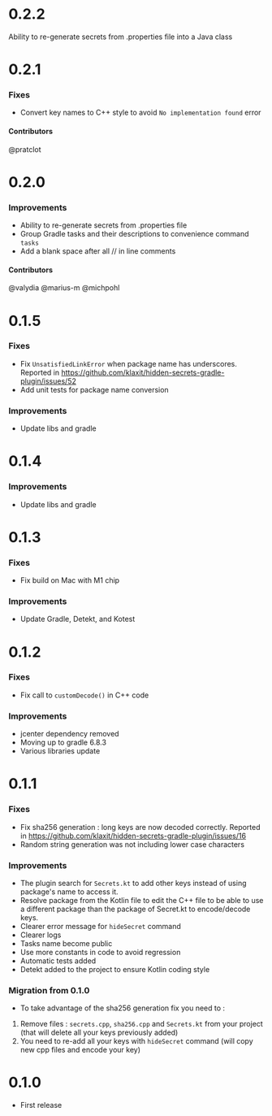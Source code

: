 # 0.2.2
Ability to re-generate secrets from .properties file into a Java class
# 0.2.1
### Fixes
* Convert key names to C++ style to avoid `No implementation found` error
#### Contributors
@pratclot
# 0.2.0
### Improvements
* Ability to re-generate secrets from .properties file
* Group Gradle tasks and their descriptions to convenience command `tasks`
* Add a blank space after all // in line comments
#### Contributors
@valydia
@marius-m
@michpohl
# 0.1.5
### Fixes
* Fix `UnsatisfiedLinkError` when package name has underscores. Reported in https://github.com/klaxit/hidden-secrets-gradle-plugin/issues/52
* Add unit tests for package name conversion
### Improvements
* Update libs and gradle
# 0.1.4
### Improvements
* Update libs and gradle
# 0.1.3
### Fixes
* Fix build on Mac with M1 chip
### Improvements
* Update Gradle, Detekt, and Kotest
# 0.1.2
### Fixes
* Fix call to `customDecode()` in C++ code
### Improvements
* jcenter dependency removed
* Moving up to gradle 6.8.3
* Various libraries update
# 0.1.1
### Fixes
* Fix sha256 generation : long keys are now decoded correctly. Reported in https://github.com/klaxit/hidden-secrets-gradle-plugin/issues/16
* Random string generation was not including lower case characters
### Improvements
* The plugin search for `Secrets.kt` to add other keys instead of using package's name to access it.
* Resolve package from the Kotlin file to edit the C++ file to be able to use a different package than the package of Secret.kt to encode/decode keys.
* Clearer error message for `hideSecret` command
* Clearer logs
* Tasks name become public
* Use more constants in code to avoid regression
* Automatic tests added
* Detekt added to the project to ensure Kotlin coding style
### Migration from 0.1.0
* To take advantage of the sha256 generation fix you need to :
1) Remove files : `secrets.cpp`, `sha256.cpp` and `Secrets.kt` from your project (that will delete all your keys previously added)
2) You need to re-add all your keys with `hideSecret` command (will copy new cpp files and encode your key)
# 0.1.0
* First release